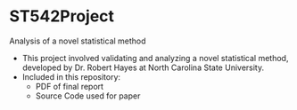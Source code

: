 # ST542Project
Analysis of a novel statistical method

* This project involved validating and analyzing a novel statistical method, developed by Dr. Robert Hayes at North Carolina State University. 
* Included in this repository:
  + PDF of final report
  + Source Code used for paper


